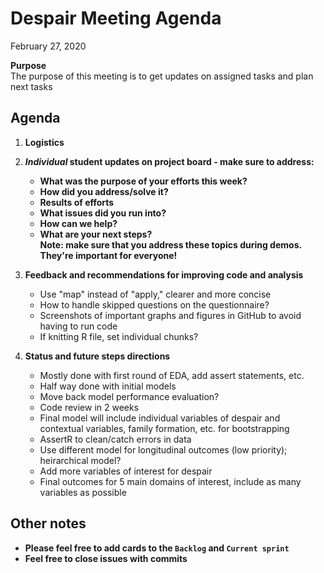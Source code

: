 # Despair Meeting Agenda

February 27, 2020

**Purpose**  
The purpose of this meeting is to get updates on assigned tasks and plan next tasks

## Agenda
1. **Logistics**
2. **_Individual_ student updates on project board - make sure to address:**  
    - **What was the purpose of your efforts this week?**    
    - **How did you address/solve it?**  
    - **Results of efforts**  
    - **What issues did you run into?**  
    - **How can we help?**  
    - **What are your next steps?**    
   **Note:  make sure that you address these topics during demos.  They're important for everyone!**

3. **Feedback and recommendations for improving code and analysis**
    - Use "map" instead of "apply," clearer and more concise
    - How to handle skipped questions on the questionnaire?
    - Screenshots of important graphs and figures in GitHub to avoid having to run code
    - If knitting R file, set individual chunks?
    
4. **Status and future steps directions**
    - Mostly done with first round of EDA, add assert statements, etc.
    - Half way done with initial models
    - Move back model performance evaluation?
    - Code review in 2 weeks
    - Final model will include individual variables of despair and contextual variables, family formation, etc. for bootstrapping
    - AssertR to clean/catch errors in data
    - Use different model for longitudinal outcomes (low priority); heirarchical model?
    - Add more variables of interest for despair
    - Final outcomes for 5 main domains of interest, include as many variables as possible
    
## Other notes
- **Please feel free to add cards to the `Backlog` and `Current sprint`**
- **Feel free to close issues with commits**
